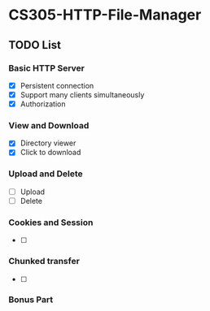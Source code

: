 # CS305-HTTP-File-Manager

## TODO List

### Basic HTTP Server
- [x] Persistent connection
- [x] Support many clients simultaneously
- [x] Authorization

### View and Download
- [x] Directory viewer
- [x] Click to download

### Upload and Delete
- [ ] Upload
- [ ] Delete

### Cookies and Session
- [ ]

### Chunked transfer
- [ ]

### Bonus Part

